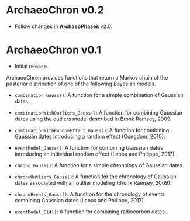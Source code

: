 # ArchaeoChron v0.2

* Follow changes in **ArchaeoPhases** v2.0.

# ArchaeoChron v0.1

* Initial release.

ArchaeoChron provides functions that return a Markov chain of the posterior distribution of one of the following Bayesian models.

* `combination_Gauss()`: A function for a simple combination of Gaussian dates.
* `combinationWithOutliers_Gauss()`: A function for combining Gaussian dates using the outliers model described in Bronk Ramsey, 2009.
* `combinationWithRandomEffect_Gauss()`: A function for combining Gaussian dates introducing a random effect (Congdom, 2010).
* `eventModel_Gauss()`: A function for combining Gaussian dates introducing an individual random effect (Lanos and Philippe, 2017).

* `chrono_Gauss()`: A function for a simple chronology of Gaussian dates.
* `chronoOutliers_Gauss()`: A function for the chronology of Gaussian dates associated with an outlier modeling (Bronk Ramsey, 2009).
* `chronoEvents_Gauss()`: A function for the chronology of events combining Gaussian dates (Lanos and Philippe, 2017).

* `eventModel_C14()`: A function for combining radiocarbon dates.

